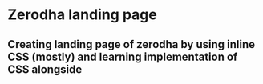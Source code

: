 <h1>Zerodha landing page</h1>
<h2>Creating landing page of zerodha by using inline CSS (mostly) and learning implementation of CSS alongside</h2>